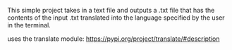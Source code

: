 This simple project takes in a text file and outputs a .txt file that has the contents of the input .txt translated into the language specified by the user in the terminal.

uses the translate module: https://pypi.org/project/translate/#description